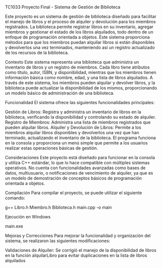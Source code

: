 TC1033 Proyecto Final - Sistema de Gestión de Biblioteca

Este proyecto es un sistema de gestión de biblioteca diseñado para facilitar el manejo de libros y el proceso de alquiler y devolución para los miembros registrados. La biblioteca permite registrar libros en su inventario, agregar miembros y gestionar el estado de los libros alquilados, todo dentro de un enfoque de programación orientada a objetos. Este sistema proporciona métodos para que los miembros puedan alquilar libros si están disponibles y devolverlos una vez terminados, manteniendo así un registro actualizado de los recursos de la biblioteca.

Contexto
Este sistema representa una biblioteca que administra un inventario de libros y un registro de miembros. Cada libro tiene atributos como título, autor, ISBN, y disponibilidad, mientras que los miembros tienen información básica como nombre, edad, y una lista de libros alquilados. A través de este sistema, los miembros pueden alquilar y devolver libros, y la biblioteca puede actualizar la disponibilidad de los mismos, proporcionando un modelo básico de administración de una biblioteca.

Funcionalidad
El sistema ofrece las siguientes funcionalidades principales:

Gestión de Libros: Registra y administra un inventario de libros en la biblioteca, verificando la disponibilidad y controlando su estado de alquiler.
Registro de Miembros: Administra una lista de miembros registrados que pueden alquilar libros.
Alquiler y Devolución de Libros: Permite a los miembros alquilar libros disponibles y devolverlos una vez que han terminado, actualizando el inventario de la biblioteca.
El programa funciona en la consola y proporciona un menú simple que permite a los usuarios realizar estas operaciones básicas de gestión.

Consideraciones
Este proyecto está diseñado para funcionar en la consola y utiliza C++ estándar, lo que lo hace compatible con múltiples sistemas operativos. No cuenta con funcionalidades avanzadas como bases de datos, multiusuario, o notificaciones de vencimiento de alquiler, ya que es un modelo de demostración de conceptos básicos de programación orientada a objetos.

Compilación
Para compilar el proyecto, se puede utilizar el siguiente comando:

g++ Libro.h Miembro.h Biblioteca.h main.cpp -o main

Ejecución en Windows

main.exe

Mejoras y Correcciones
Para mejorar la funcionalidad y organización del sistema, se realizaron las siguientes modificaciones:

Validaciones de Alquiler: Se corrigió el manejo de la disponibilidad de libros en la función alquilarLibro para evitar duplicaciones en la lista de libros alquilados